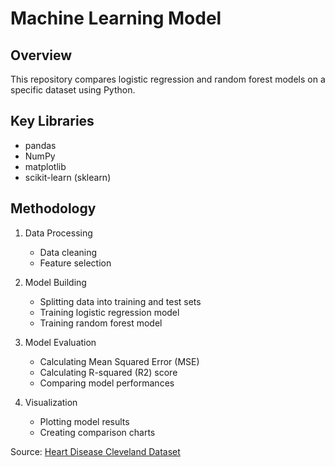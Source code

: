 # Machine Learning Model

## Overview
This repository compares logistic regression and random forest models on a specific dataset using Python.

## Key Libraries
- pandas
- NumPy
- matplotlib
- scikit-learn (sklearn)

## Methodology
1. Data Processing
   - Data cleaning
   - Feature selection

2. Model Building
   - Splitting data into training and test sets
   - Training logistic regression model
   - Training random forest model

3. Model Evaluation
   - Calculating Mean Squared Error (MSE)
   - Calculating R-squared (R2) score
   - Comparing model performances

5. Visualization
   - Plotting model results
   - Creating comparison charts

Source: [Heart Disease Cleveland Dataset](https://raw.githubusercontent.com/dataprofessor/data/refs/heads/master/heart-disease-cleveland.csv)
